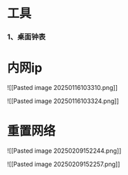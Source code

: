 # 工具
### 1、桌面钟表



# 内网ip
![[Pasted image 20250116103310.png]]

![[Pasted image 20250116103324.png]]




# 重置网络

  
![[Pasted image 20250209152244.png]]

![[Pasted image 20250209152257.png]]